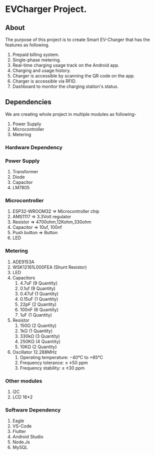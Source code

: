 # EVCharger Project.
## About
The purpose of this project is to create Smart EV-Charger that has the features as following.
1. Prepaid billing system.
2. Single-phase metering.
3. Real-time charging usage track on the Android app. 
4. Charging and usage history.
5. Charger is accessible by scanning the QR code on the app.
6. Charger is accessible via RFID.
7. Dashboard to monitor the charging station's status.

## Dependencies
We are creating whole project in multiple modules as following- 
1. Power Supply
2. Microcontroller
3. Metering

### Hardware Dependency
### Power Supply
1. Transformer
2. Diode
3. Capacitor
4. LM7805
### Microcontroller
1. ESP32-WROOM32 => Microcontroller chip
2. AMS1117 => 3.3Volt regulator
3. Resistor => 4700ohm,12Kohm,330ohm
4. Capacitor => 10uf, 100nf
4. Push button => Button
5. LED
### Metering
1. ADE9153A
2. WSK12161L000FEA (Shunt Resistor)
3. LED
4. Capacitors
    1. 4.7uF (9  Quantity)
    2. 0.1uf (9  Quantity)
    3. 0.47uf (1  Quantity)
    4. 0.15uF (1 Quantity)
    5. 22pF (2 Quantity)
    7. 100nF (6 Quantity)
    8. 1uF (1 Quantity)
5. Resistor
    1. 150Ω (2 Quantity)
    2. 1kΩ (1 Quantity)
    3. 330kΩ (3 Quantity)
    5. 250KΩ (4 Quantity)
    6. 10KΩ (2 Quantity)
7. Oscillator 12.288MHz
    1. Operating temperature: −40°C to +85°C
    2. Frequency tolerance: ≤ ±50 ppm
    3. Frequency stability: ≤ ±30 ppm

### Other modules
1. I2C
2. LCD 16*2

### Software Dependency
1. Eagle
2. VS-Code
3. Flutter
4. Android Studio
5. Node.Js
6. MySQL